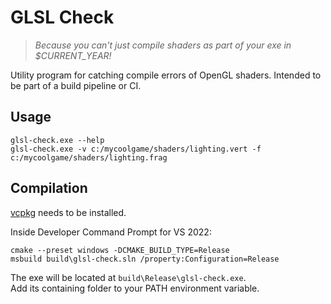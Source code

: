 # GLSL Check

> *Because you can't just compile shaders as part of your exe in $CURRENT_YEAR!*

Utility program for catching compile errors of OpenGL shaders. Intended to be part of
a build pipeline or CI.

## Usage

```
glsl-check.exe --help
glsl-check.exe -v c:/mycoolgame/shaders/lighting.vert -f c:/mycoolgame/shaders/lighting.frag
```

## Compilation

[vcpkg](https://learn.microsoft.com/nl-nl/vcpkg/get_started/overview) needs to be installed.

Inside Developer Command Prompt for VS 2022:

```console
cmake --preset windows -DCMAKE_BUILD_TYPE=Release
msbuild build\glsl-check.sln /property:Configuration=Release
```

The exe will be located at `build\Release\glsl-check.exe`.<br>
Add its containing folder to your PATH environment variable.
